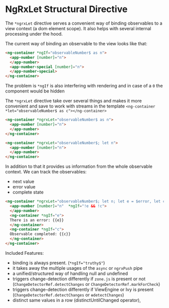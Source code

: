 # NgRxLet Structural Directive

The `*ngrxLet` directive serves a convenient way of binding observables to a view context (a dom element scope).
It also helps with several internal processing under the hood.

The current way of binding an observable to the view looks like that:
```html
<ng-container *ngIf="observableNumber$ as n">
  <app-number [number]="n">
  </app-number>
  <app-number-special [number]="n">
  </app-number-special>
</ng-container>
 ```

The problem is `*ngIf` is also interfering with rendering and in case of a `0` the component would be hidden

The `*ngrxLet` directive take over several things and makes it more convenient and save to work with streams in the template
`<ng-container *let="observableNumber$ as c"></ng-container>`

```html
<ng-container *ngrxLet="observableNumber$ as n">
  <app-number [number]="n">
  </app-number>
</ng-container>

<ng-container *ngrxLet="observableNumber$; let n">
  <app-number [number]="n">
  </app-number>
</ng-container>
```

In addition to that it provides us information from the whole observable context.
We can track the observables:
- next value
- error value
- complete state

```html
<ng-container *ngrxLet="observableNumber$; let n; let e = $error, let c = $complete">
  <app-number [number]="n"  *ngIf="!e && !c">
  </app-number>
  <ng-container *ngIf="e">
  There is an error: {{e}}
  </ng-container>
  <ng-container *ngIf="c">
  Observable completed: {{c}}
  </ng-container>
</ng-container>
```

Included Features:
- binding is always present. (`*ngIf="truthy$"`)
- it takes away the multiple usages of the `async` or `ngrxPush` pipe
- a unified/structured way of handling null and undefined
- triggers change-detection differently if `zone.js` is present or not (`ChangeDetectorRef.detectChanges` or `ChangeDetectorRef.markForCheck`)
- triggers change-detection differently if ViewEngine or Ivy is present (`ChangeDetectorRef.detectChanges` or `ɵdetectChanges`)
- distinct same values in a row (distinctUntilChanged operator),
                                                                 
